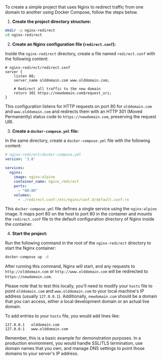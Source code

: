 To create a simple project that uses Nginx to redirect traffic from one domain to another using Docker Compose, follow the steps below.  
   
1. **Create the project directory structure:**  
   
```sh  
mkdir -p nginx-redirect  
cd nginx-redirect  
```  
   
2. **Create an Nginx configuration file (`redirect.conf`):**  
   
Inside the `nginx-redirect` directory, create a file named `redirect.conf` with the following content:  
   
```nginx  
# nginx-redirect/redirect.conf  
server {  
    listen 80;  
    server_name olddomain.com www.olddomain.com;  
  
    # Redirect all traffic to the new domain  
    return 301 https://newdomain.com$request_uri;  
}  
```  
   
This configuration listens for HTTP requests on port 80 for `olddomain.com` and `www.olddomain.com` and redirects them with an HTTP 301 (Moved Permanently) status code to `https://newdomain.com`, preserving the request URI.  
   
3. **Create a `docker-compose.yml` file:**  
   
In the same directory, create a `docker-compose.yml` file with the following content:  
   
```yaml  
# nginx-redirect/docker-compose.yml  
version: '3.8'  
   
services:  
  nginx:  
    image: nginx:alpine  
    container_name: nginx_redirect  
    ports:  
      - "80:80"  
    volumes:  
      - ./redirect.conf:/etc/nginx/conf.d/default.conf:ro  
```  
   
This `docker-compose.yml` file defines a single service using the `nginx:alpine` image. It maps port 80 on the host to port 80 in the container and mounts the `redirect.conf` file to the default configuration directory of Nginx inside the container.  
   
4. **Start the project:**  
   
Run the following command in the root of the `nginx-redirect` directory to start the Nginx container:  
   
```sh  
docker-compose up -d  
```  
   
After running this command, Nginx will start, and any requests to `http://olddomain.com` or `http://www.olddomain.com` will be redirected to `https://newdomain.com`.  
   
Please note that to test this locally, you'll need to modify your `hosts` file to point `olddomain.com` and `www.olddomain.com` to your local machine's IP address (usually `127.0.0.1`). Additionally, `newdomain.com` should be a domain that you can access, either a local development domain or an actual live domain.  
   
To add entries to your `hosts` file, you would add lines like:  
   
```  
127.0.0.1   olddomain.com  
127.0.0.1   www.olddomain.com  
```  
   
Remember, this is a basic example for demonstration purposes. In a production environment, you would handle SSL/TLS termination, use domain names that you own, and manage DNS settings to point those domains to your server's IP address.